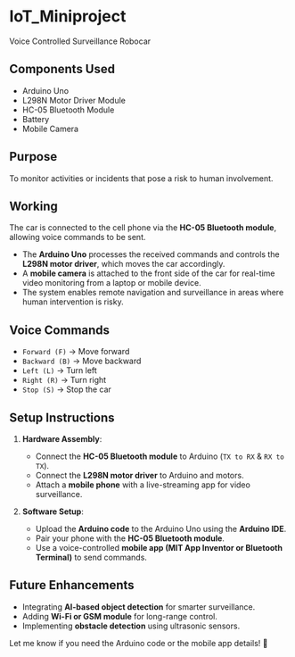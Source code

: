 # IoT_Miniproject  
Voice Controlled Surveillance Robocar  

## Components Used  
- Arduino Uno  
- L298N Motor Driver Module  
- HC-05 Bluetooth Module  
- Battery  
- Mobile Camera  

## Purpose  
To monitor activities or incidents that pose a risk to human involvement.  

## Working  
The car is connected to the cell phone via the **HC-05 Bluetooth module**, allowing voice commands to be sent.  
- The **Arduino Uno** processes the received commands and controls the **L298N motor driver**, which moves the car accordingly.  
- A **mobile camera** is attached to the front side of the car for real-time video monitoring from a laptop or mobile device.  
- The system enables remote navigation and surveillance in areas where human intervention is risky.  

## Voice Commands  
- `Forward (F)` → Move forward  
- `Backward (B)` → Move backward  
- `Left (L)` → Turn left  
- `Right (R)` → Turn right  
- `Stop (S)` → Stop the car  

## Setup Instructions  
1. **Hardware Assembly**:  
   - Connect the **HC-05 Bluetooth module** to Arduino (`TX to RX` & `RX to TX`).  
   - Connect the **L298N motor driver** to Arduino and motors.  
   - Attach a **mobile phone** with a live-streaming app for video surveillance.  

2. **Software Setup**:  
   - Upload the **Arduino code** to the Arduino Uno using the **Arduino IDE**.  
   - Pair your phone with the **HC-05 Bluetooth module**.  
   - Use a voice-controlled **mobile app (MIT App Inventor or Bluetooth Terminal)** to send commands.  

## Future Enhancements  
- Integrating **AI-based object detection** for smarter surveillance.  
- Adding **Wi-Fi or GSM module** for long-range control.  
- Implementing **obstacle detection** using ultrasonic sensors.  


Let me know if you need the Arduino code or the mobile app details! 🚀  

